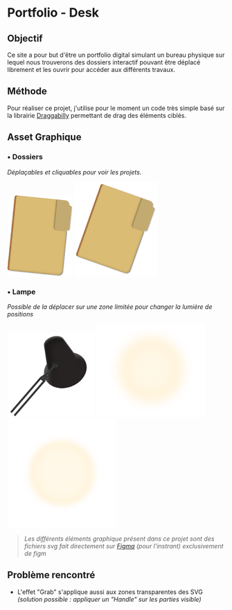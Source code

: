 # **Portfolio - Desk**
## **Objectif**
Ce site a pour but d'être un portfolio digital simulant un bureau physique sur lequel nous trouverons des dossiers interactif pouvant être déplacé librement et les ouvrir pour accéder aux différents travaux.

## **Méthode**
Pour réaliser ce projet, j'utilise pour le moment un code très simple basé sur la librairie [Draggabilly](https://draggabilly.desandro.com) permettant de drag des éléments ciblés.

## **Asset Graphique**

### **• Dossiers**
*Déplaçables et cliquables pour voir les projets.*

<img src="./assets/Folder%201.svg" alt="image" style="width:30%;"/>

<img src="./assets/Folder%202.svg" alt="image" style="width:38%;"/>

### **• Lampe**
*Possible de la déplacer sur une zone limitée pour changer la lumière de positions*

<img src="./assets/Lampe.svg" alt="image" style="width:40%;"/>

<img src="./assets/Light.svg" alt="image" style="width:50%;"/>

<img src="./assets/Light2.svg" alt="image" style="width:50%;"/>


>*Les différents éléments graphique présent dans ce projet sont des fichiers svg fait directement sur [Figma](https://www.figma.com/design/kIzGWnAUqMxBjMXi8DfAgu/Creative-coding?node-id=0-1&t=EicvjkqCWVxnQfLW-1) (pour l'instrant) exclusivement de figm*

## **Problème rencontré**

- L'effet "Grab" s'applique aussi aux zones transparentes des SVG
  *(solution possible : appliquer un "Handle" sur les parties visible)*